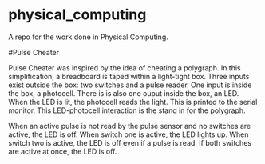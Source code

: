 # physical_computing

A repo for the work done in Physical Computing.

#Pulse Cheater

Pulse Cheater was inspired by the idea of cheating a polygraph. In this simplification, a breadboard is taped within a
light-tight box. Three inputs exist outside the box: two switches and a pulse reader. One input is inside the box, a photocell.
There is is also one ouput inside the box, an LED. When the LED is lit, the photocell reads the light. This is printed to the
serial monitor. This LED-photocell interaction is the stand in for the polygraph.

When an active pulse is not read by the pulse sensor and no switches are active, the LED is off. When switch one is active, the
LED lights up. When switch two is active, the LED is off even if a pulse is read. If both switches are active at once, the 
LED is off.
